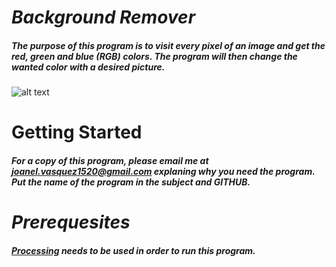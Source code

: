 # _Background Remover_
##### The purpose of this program is to visit every pixel of an image and get the red, green and blue (RGB) colors. The program will then change the wanted color with a desired picture.
![alt text]([url=http://uploads.im/dStaP.png][img]http://sm.uploads.im/t/dStaP.png "Background Remover")
# Getting Started
##### For a copy of this program, please email me at joanel.vasquez1520@gmail.com explaning why you need the program. Put the name of the program in the subject and GITHUB. 
# _Prerequesites_
##### [Processing](https://processing.org/download/) needs to be used in order to run this program. 
